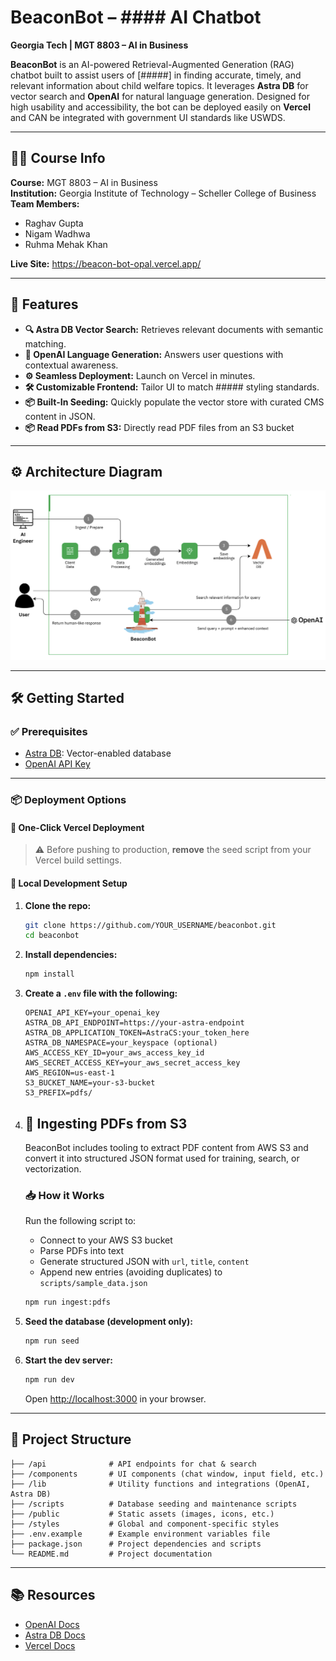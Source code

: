 # BeaconBot – #### AI Chatbot  
**Georgia Tech | MGT 8803 – AI in Business**

**BeaconBot** is an AI-powered Retrieval-Augmented Generation (RAG) chatbot built to assist users of [#####] in finding accurate, timely, and relevant information about child welfare topics. It leverages **Astra DB** for vector search and **OpenAI** for natural language generation. Designed for high usability and accessibility, the bot can be deployed easily on **Vercel** and CAN be integrated with government UI standards like USWDS.

---

## 👨‍🏫 Course Info  
**Course:** MGT 8803 – AI in Business  
**Institution:** Georgia Institute of Technology – Scheller College of Business  
**Team Members:**  
- Raghav Gupta  
- Nigam Wadhwa  
- Ruhma Mehak Khan

**Live Site:** https://beacon-bot-opal.vercel.app/ 

---

## 🚀 Features

- **🔍 Astra DB Vector Search:** Retrieves relevant documents with semantic matching.
- **🧠 OpenAI Language Generation:** Answers user questions with contextual awareness.
- **⚙️ Seamless Deployment:** Launch on Vercel in minutes.
- **🛠 Customizable Frontend:** Tailor UI to match ##### styling standards.
- **📦 Built-In Seeding:** Quickly populate the vector store with curated CMS content in JSON.
- **📦 Read PDFs from S3:** Directly read PDF files from an S3 bucket 
---

## ⚙️ Architecture Diagram
<img width="600" alt="arch diag" src="https://github.com/RaghavKGupta/BeaconBot/blob/main/BBArch.png">

---

## 🛠 Getting Started

### ✅ Prerequisites

- [Astra DB](https://www.datastax.com/astra): Vector-enabled database
- [OpenAI API Key](https://platform.openai.com/signup)

---

### 📦 Deployment Options

#### 🔁 One-Click Vercel Deployment

> ⚠️ Before pushing to production, **remove** the seed script from your Vercel build settings.

#### 🧪 Local Development Setup

1. **Clone the repo:**

   ```bash
   git clone https://github.com/YOUR_USERNAME/beaconbot.git
   cd beaconbot
   ```

2. **Install dependencies:**

   ```bash
   npm install
   ```

3. **Create a `.env` file with the following:**

   ```env
   OPENAI_API_KEY=your_openai_key
   ASTRA_DB_API_ENDPOINT=https://your-astra-endpoint
   ASTRA_DB_APPLICATION_TOKEN=AstraCS:your_token_here
   ASTRA_DB_NAMESPACE=your_keyspace (optional)
   AWS_ACCESS_KEY_ID=your_aws_access_key_id
   AWS_SECRET_ACCESS_KEY=your_aws_secret_access_key
   AWS_REGION=us-east-1
   S3_BUCKET_NAME=your-s3-bucket
   S3_PREFIX=pdfs/
   ```
4. ## 📄 Ingesting PDFs from S3

   BeaconBot includes tooling to extract PDF content from AWS S3 and convert it into structured JSON format used for training, search, or vectorization.
   
   ### 📥 How it Works
   
   Run the following script to:
   - Connect to your AWS S3 bucket
   - Parse PDFs into text
   - Generate structured JSON with `url`, `title`, `content`
   - Append new entries (avoiding duplicates) to `scripts/sample_data.json`
   
   ```bash
   npm run ingest:pdfs
   ```


5. **Seed the database (development only):**

   ```bash
   npm run seed
   ```

6. **Start the dev server:**

   ```bash
   npm run dev
   ```

   Open [http://localhost:3000](http://localhost:3000) in your browser.

---

## 📁 Project Structure

```
├── /api              # API endpoints for chat & search
├── /components       # UI components (chat window, input field, etc.)
├── /lib              # Utility functions and integrations (OpenAI, Astra DB)
├── /scripts          # Database seeding and maintenance scripts
├── /public           # Static assets (images, icons, etc.)
├── /styles           # Global and component-specific styles
├── .env.example      # Example environment variables file
├── package.json      # Project dependencies and scripts
└── README.md         # Project documentation
```

---

## 📚 Resources

- [OpenAI Docs](https://platform.openai.com/docs)
- [Astra DB Docs](https://docs.datastax.com/en/astra/)
- [Vercel Docs](https://vercel.com/docs)
